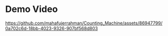 
# Demo Video

https://github.com/mahafujerrahman/Counting_Machine/assets/86947799/0a702c6d-18bb-4023-9326-907bf568d803


